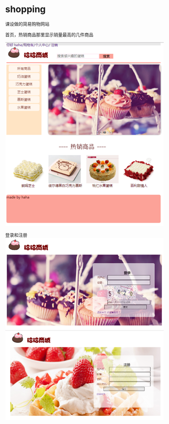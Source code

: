 # shopping
课设做的简易购物网站

首页，热销商品那里显示销量最高的几件商品

![image](https://github.com/Ilikecakeee/shopping/blob/master/showimg/4.PNG)

登录和注册
![image](https://github.com/Ilikecakeee/shopping/blob/master/showimg/2.PNG)
![image](https://github.com/Ilikecakeee/shopping/blob/master/showimg/3.PNG)
